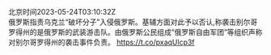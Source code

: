 北京时间2023-05-24T03:10:32Z<br>俄罗斯指责乌克兰“破坏分子”入侵俄罗斯。基辅方面对此予以否认,称袭击别尔哥罗得州的是俄罗斯的武装游击队。由俄罗斯公民组成“俄罗斯自由军团”等组织声称对别尔哥罗得州的袭击事件负责。
https://t.co/pxaqUlcp3f<br><br><br>